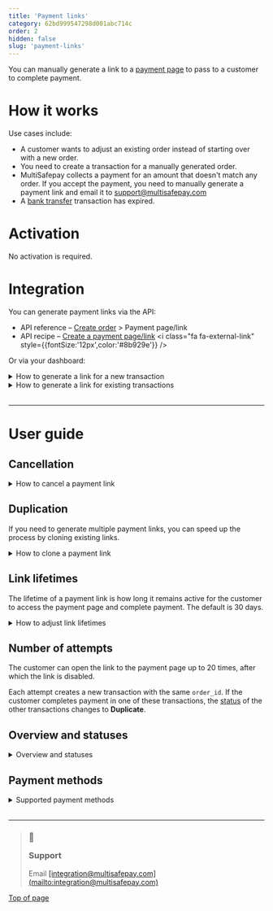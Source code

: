```yaml
---
title: 'Payment links'
category: 62bd999547298d001abc714c
order: 2
hidden: false
slug: 'payment-links'
---
```

You can manually generate a link to a [payment page](/docs/payment-pages/) to pass to a customer to complete payment.

# How it works

Use cases include:

* A customer wants to adjust an existing <Glossary>order</Glossary> instead of starting over with a new order.
* You need to create a <Glossary>transaction</Glossary> for a manually generated order.
* MultiSafepay collects a payment for an amount that doesn't match any order. If you accept the payment, you need to manually generate a payment link and email it to [support@multisafepay.com](mailto:support@multisafepay.com)
* A [bank transfer](/docs/bank-transfer/) transaction has expired.

# Activation

No activation is required.

# Integration

You can generate payment links via the API:

* API reference – [Create order](/reference/createorder/) > Payment page/link
* API recipe – <a href="https://docs.multisafepay.com/recipes/create-a-payment-pagelink" target="_blank">Create a payment page/link</a> <i class="fa fa-external-link" style={{fontSize:'12px',color:'#8b929e'}} />

Or via your dashboard:

<details id="how-to-generate-link-for-new-transaction">
  <summary>How to generate a link for a new transaction</summary>

  <br />

  1. Sign in to your <a href="https://merchant.multisafepay.com" target="_blank">MultiSafepay dashboard</a> <i class="fa fa-external-link" style={{fontSize:'12px',color:'#8b929e'}} />.
  2. Go to **Transactions** > **Payment links**.
  3. Click **New payment link**.
  4. From the **Website** list, select the relevant website.
  5. Under **Amount**, select the currency from the list, and then enter the whole value and cents.
  6. In the **Order ID** field, enter the order ID from your webshop.\
     **⚠️ Note:** The order ID for every payment link must be unique.
  7. In the **Description** field, enter a description of the order.
  8. In the **Link expiry** field, enter the number of days for the link to remain active. Default: 30 days.
  9. To send [Second Chance emails](/docs/second-chance/), select the **Second chance email** checkbox.
  10. Optionally, enter the customer's:
      * **First name** and **Last name**
      * **Email address**
      * **Country**
      * **Language**
  11. To include additional information that may be required for some payment methods, in the top-right corner, click **Advanced mode** to display the following fields:
      * **Items** (For the items in the customer's shopping cart)
      * **Postal code/ House number**
      * **Address**
      * **City**
      * **State/Province**
      * **Birthday**
      * **Phone number**
      * **Notification URL** and **Mode**
      * **Redirect URL**
      * **Cancel URL**
  12. Click **Generate payment link**.
  13. In the green bar that appears, copy the link from the green bar and pass it to the customer.
</details>

<details id="how-to-generate-link-for-existing-transactions">
  <summary>How to generate a link for existing transactions</summary>

  <br />

  1. Sign in to your <a href="https://merchant.multisafepay.com" target="_blank">MultiSafepay dashboard</a> <i class="fa fa-external-link" style={{fontSize:'12px',color:'#8b929e'}} />.
  2. Go to **Transactions** > **Transaction overview**, and then click the relevant transaction.
  3. On the **Transaction details** page, under **Order summary**, click **Generate payment link** > **Duplicate this order**.

    **💡 Tip!** The order ID must be unique.
</details>

<br />

***

# User guide

## Cancellation

<details id="how-to-cancel-a-payment-link">
  <summary>How to cancel a payment link</summary>

  <br />

  **Via API**

  See API reference – [Update or cancel an order](/reference/updateorder/).

  **Via dashboard**

  1. Sign in to your <a href="https://merchant.multisafepay.com" target="_blank">MultiSafepay dashboard</a> <i class="fa fa-external-link" style={{fontSize:'12px',color:'#8b929e'}} />.
  2. Go to **Transactions** > **Payment links**.
  3. Next to the relevant payment link, click the red cross **Cancel payment link** icon.\
     The <Glossary>order status</Glossary> changes to **cancelled**.
</details>

## Duplication

If you need to generate multiple payment links, you can speed up the process by cloning existing links.

<details id="how-to-clone-a-payment-link">
  <summary>How to clone a payment link</summary>

  <br />

  1. Sign in to your <a href="https://merchant.multisafepay.com" target="_blank">MultiSafepay dashboard</a> <i class="fa fa-external-link" style={{fontSize:'12px',color:'#8b929e'}} />.
  2. Go to **Transactions** > **Payment links**.
  3. Next to the relevant payment link, click the blue **Clone** icon.\
     A new **Payment links** window opens with the same details prefilled.
  4. Click **Generate payment link**.
</details>

## Link lifetimes

The lifetime of a payment link is how long it remains active for the customer to access the payment page and complete payment. The default is 30 days.

<details id="how-to-adjust-link-lifetimes">
  <summary>How to adjust link lifetimes</summary>

  <br />

  To set or adjust the lifetime of a payment link, see API reference – [Create order](/reference/createorder/): `days_active` parameter.

  **⚠️ Note:** This is different to [transaction expiration times per payment method](/reference/transaction-expiration/).

  This only applies to certain payment methods:

  | Adjustable                           | Non-adjustable                                                       |
  | ------------------------------------ | -------------------------------------------------------------------- |
  | Banking methods, except direct debit | Direct debit                                                         |
  | Gift cards                           | Edenred, Paysafecard                                                 |
  | Wallets                              | PayPal – Links are valid for 14 days. The lifetime is set by PayPal. |
</details>

## Number of attempts

The customer can open the link to the payment page up to 20 times, after which the link is disabled.

Each attempt creates a new <Glossary>transaction</Glossary> with the same `order_id`. If the customer completes payment in one of these transactions, the [status](#overview-and-statuses) of the other transactions changes to **Duplicate**.

## Overview and statuses

<details id="overview-and-statuses">
  <summary>Overview and statuses</summary>

  <br />

  For an overview of all payment links:

  1. Sign in to your <a href="https://merchant.multisafepay.com" target="_blank">MultiSafepay dashboard</a> <i class="fa fa-external-link" style={{fontSize:'12px',color:'#8b929e'}} />.
  2. Go to **Transactions** > **Payment links**.

  | Payment link status | Description                                                                                      |
  | ------------------- | ------------------------------------------------------------------------------------------------ |
  | Active              | The customer hasn't paid yet.                                                                    |
  | Cancelled           | You cancelled the link.                                                                          |
  | Completed           | The customer has paid.                                                                           |
  | Declined            | The payment was declined by the customer's payment service or the <Glossary>acquirer</Glossary>. |
  | Duplicate           | The customer completed payment in a duplicate transaction.                                       |
  | Expired             | The link lifetime has expired.                                                                   |
</details>

## Payment methods

<details id="supported-payment-methods">
  <summary>Supported payment methods</summary>

  <br />

  **All** payment methods are supported.

  The payment page displays **all** payment methods activated for the relevant website. If you want to display specific payment methods, you need to create a new website profile with only the relevant methods activated.
</details>

<br />

***

<blockquote class="callout callout_info">
  <h3 class="callout-heading false">
    <span class="callout-icon">💬</span>
    <p>Support</p>
  </h3>

  <p>Email <a href="mailto:integration@multisafepay.com">[integration@multisafepay.com](mailto:integration@multisafepay.com)</a></p>
</blockquote>

[Top of page](#)